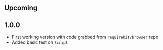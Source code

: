 ## Upcoming

## 1.0.0
- First working version with code grabbed from `requirehit/browser` repo
- Added basic test on `Script`
